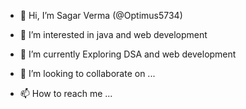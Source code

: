 - 👋 Hi, I’m Sagar Verma (@Optimus5734)
- 👀 I’m interested in java and web development

- 🌱 I’m currently Exploring DSA and web development
- 💞️ I’m looking to collaborate on ...
- 📫 How to reach me ...

<!---
Optimus5734/Optimus5734 is a ✨ special ✨ repository because its `README.md` (this file) appears on your GitHub profile.
You can click the Preview link to take a look at your changes.
--->

